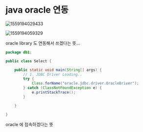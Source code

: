 # java oracle 연동

![1559194029433](C:\Users\student\AppData\Roaming\Typora\typora-user-images\1559194029433.png)



![1559194059329](C:\Users\student\AppData\Roaming\Typora\typora-user-images\1559194059329.png)

oracle library 도 연동해서 쓰겠다는 뜻...

``` java
package db1;

public class Select {

	public static void main(String[] args) {
		// 1. JDBC Driver Loading..
		try {
			Class.forName("oracle.jdbc.driver.OracleDriver");
		} catch (ClassNotFoundException e) {
			e.printStackTrace();
		}

	}

}

```

oracle 에 접속하겠다는 뜻